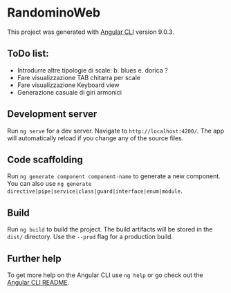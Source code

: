 # RandominoWeb

This project was generated with [Angular CLI](https://github.com/angular/angular-cli) version 9.0.3.

## ToDo list:
- Introdurre altre tipologie di scale:
    b. blues
    e. dorica ?
- Fare visualizzazione TAB chitarra per scale
- Fare visualizzazione Keyboard view
- Generazione casuale di giri armonici

## Development server

Run `ng serve` for a dev server. Navigate to `http://localhost:4200/`. The app will automatically reload if you change any of the source files.

## Code scaffolding

Run `ng generate component component-name` to generate a new component. You can also use `ng generate directive|pipe|service|class|guard|interface|enum|module`.

## Build

Run `ng build` to build the project. The build artifacts will be stored in the `dist/` directory. Use the `--prod` flag for a production build.

## Further help

To get more help on the Angular CLI use `ng help` or go check out the [Angular CLI README](https://github.com/angular/angular-cli/blob/master/README.md).

